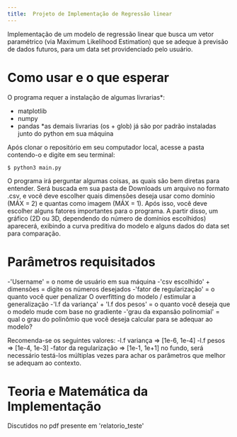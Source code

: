 ```yaml
---
title:  Projeto de Implementação de Regressão linear
---
```


 Implementação de um modelo de regressão linear que busca
 um vetor paramétrico (via Maximum Likelihood Estimation)
 que se adeque à previsão de dados futuros, para um data set
 providenciado pelo usuário.

# Como usar e o que esperar

 O programa requer a instalação de algumas livrarias*:
 - matplotlib
 - numpy
 - pandas
 *as demais livrarias (os + glob) já são por padrão instaladas
 junto do python em sua máquina
 
 Após clonar o repositório em seu computador local, acesse 
 a pasta contendo-o e digite em seu terminal:

    $ python3 main.py
 
 O programa irá perguntar algumas coisas, as quais são bem
 diretas para entender. Será buscada em sua pasta de Downloads
 um arquivo no formato .csv, e você deve escolher quais dimensões
 deseja usar como domínio (MÁX = 2) e quantas como imagem (MÁX =
 1). Após isso, você deve escolher alguns fatores importantes 
 para o programa. A partir disso, um gráfico (2D ou 3D, 
 dependendo do número de domínios escolhidos) aparecerá,
 exibindo a curva preditiva do modelo e alguns dados do 
 data set para comparação.


# Parâmetros requisitados

 -'Username' = o nome de usuário em sua máquina
 -'csv escolhido' + dimensões = digite os números desejados
 -'fator de regularização' = o quanto você quer penalizar O
 overfitting do modelo / estimular a generalização
 -'l.f da variança' + 'l.f dos pesos' = o quanto você deseja
 que o modelo mude com base no gradiente 
 -'grau da expansão polinomial' = qual o grau do polinômio
 que você deseja calcular para se adequar ao modelo?

 Recomenda-se os seguintes valores:
 -l.f variança => [1e-6, 1e-4]
 -l.f pesos => [1e-4, 1e-3]
 -fator da regularização => [1e-1, 1e+1]
 no fundo, será necessário testá-los múltiplas vezes
 para achar os parâmetros que melhor se adequam ao
 contexto.

# Teoria e Matemática da Implementação

 Discutidos no pdf presente em 'relatorio_teste'

